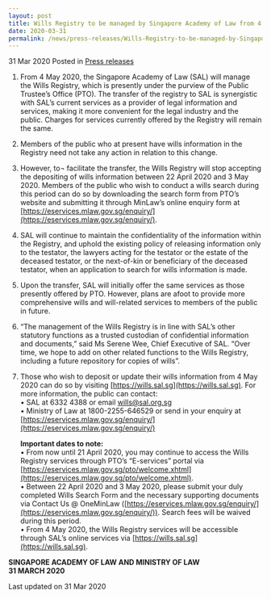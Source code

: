 ```yaml
---
layout: post
title: Wills Registry to be managed by Singapore Academy of Law from 4 May 2020
date: 2020-03-31
permalink: /news/press-releases/Wills-Registry-to-be-managed-by-Singapore-Academy-of-Law-from-4-May-2020
---
```


31 Mar 2020 Posted in [Press releases](/news/press-releases)

1.	From 4 May 2020, the Singapore Academy of Law (SAL) will manage the Wills Registry, which is presently under the purview of the Public Trustee’s Office (PTO). The transfer of the registry to SAL is synergistic with SAL’s current services as a provider of legal information and services, making it more convenient for the legal industry and the public. Charges for services currently offered by the Registry will remain the same.

2.	Members of the public who at present have wills information in the Registry need not take any action in relation to this change.

3.	However, to¬ facilitate the transfer, the Wills Registry will stop accepting the depositing of wills information between 22 April 2020 and 3 May 2020. Members of the public who wish to conduct a wills search during this period can do so by downloading the search form from PTO’s website and submitting it through MinLaw’s online enquiry form at [https://eservices.mlaw.gov.sg/enquiry/](https://eservices.mlaw.gov.sg/enquiry/). 

4.	SAL will continue to maintain the confidentiality of the information within the Registry, and uphold the existing policy of releasing information only to the testator, the lawyers acting for the testator or the estate of the deceased testator, or the next-of-kin or beneficiary of the deceased testator, when an application to search for wills information is made.

5.	Upon the transfer, SAL will initially offer the same services as those presently offered by PTO. However, plans are afoot to provide more comprehensive wills and will-related services to members of the public in future.

6.	“The management of the Wills Registry is in line with SAL’s other statutory functions as a trusted custodian of confidential information and documents,” said Ms Serene Wee, Chief Executive of SAL. “Over time, we hope to add on other related functions to the Wills Registry, including a future repository for copies of wills”.  

7.	Those who wish to deposit or update their wills information from 4 May 2020 can do so by visiting [https://wills.sal.sg](https://wills.sal.sg). For more information, the public can contact:
<br>•	SAL at 6332 4388 or email [wills@sal.org.sg](wills@sal.org.sg) 
<br>•	Ministry of Law at 1800-2255-646529 or send in your enquiry at [https://eservices.mlaw.gov.sg/enquiry/](https://eservices.mlaw.gov.sg/enquiry/)


      **Important dates to note:**
      <br>•	From now until 21 April 2020, you may continue to access the Wills Registry services through PTO’s “E-services” portal via [https://eservices.mlaw.gov.sg/pto/welcome.xhtml](https://eservices.mlaw.gov.sg/pto/welcome.xhtml).
      <br>•	Between 22 April 2020 and 3 May 2020, please submit your duly completed Wills Search Form and the necessary supporting documents via Contact Us @ OneMinLaw ([https://eservices.mlaw.gov.sg/enquiry/](https://eservices.mlaw.gov.sg/enquiry/)). Search fees will be waived during this period.
      <br>•	From 4 May 2020, the Wills Registry services will be accessible through SAL’s online services via [https://wills.sal.sg](https://wills.sal.sg).


<b>SINGAPORE ACADEMY OF LAW AND MINISTRY OF LAW</b>
<br>
<b>31 MARCH 2020</b>

<p class="right-side-updated">Last updated on 31 Mar 2020</p>
